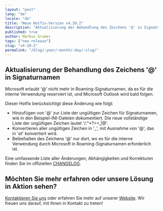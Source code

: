 ```yaml
---
layout: "post"
lang: "de"
locale: "de"
title: "Neue Hotfix-Version v4.20.2"
description: "Aktualisierung der Behandlung des Zeichens '@' in Signaturnamen"
published: true
author: Markus Gruber
tags: ["new release"]
slug: "v4-20-2"
permalink: "/blog/:year/:month/:day/:slug/"
---
```

## Aktualisierung der Behandlung des Zeichens '@' in Signaturnamen
Microsoft erlaubt '@' nicht mehr in Roaming-Signaturnamen, da es für die interne Verwendung reserviert ist, und Microsoft Outlook wird bald folgen.

Dieser Hotfix berücksichtigt diese Änderung wie folgt:
- Hinzufügen von '@' zur Liste der ungültigen Zeichen für Signaturnamen, wie in den Beispiel-INI-Dateien dokumentiert. Die neue vollständige Liste der ungültigen Zeichen lautet '\/:"*?><,|@'.
- Konvertieren aller ungültigen Zeichen in '_', mit Ausnahme von '@', das in '_at_' konvertiert wird.
- Beibehalten des Zeichens '@' nur dort, wo es für die interne Verwendung durch Microsoft in Roaming-Signaturnamen erforderlich ist.

Eine umfassende Liste aller Änderungen, Abhängigkeiten und Korrekturen finden Sie im offiziellen [CHANGELOG](https://github.com/Set-OutlookSignatures/Set-OutlookSignatures/blob/main/docs/CHANGELOG.md).

## Möchten Sie mehr erfahren oder unsere Lösung in Aktion sehen?
[Kontaktieren Sie uns](/contact/) oder erfahren Sie mehr auf unserer [Website](/). Wir freuen uns darauf, mit Ihnen in Kontakt zu treten!